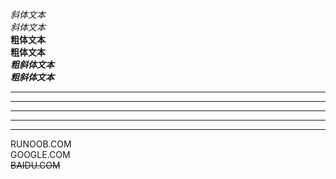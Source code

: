 *斜体文本*  
_斜体文本_  
**粗体文本**  
__粗体文本__  
***粗斜体文本***  
___粗斜体文本___


***

* * *

*****

- - -

----------


RUNOOB.COM  
GOOGLE.COM  
~~BAIDU.COM~~
